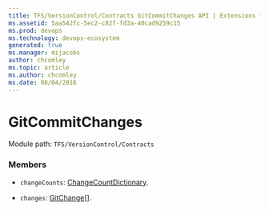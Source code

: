 ```yaml
---
title: TFS/VersionControl/Contracts GitCommitChanges API | Extensions for Azure DevOps Services
ms.assetid: 5aa542fc-5ec2-c82f-fd3a-40cad9259c15
ms.prod: devops
ms.technology: devops-ecosystem
generated: true
ms.manager: mijacobs
author: chcomley
ms.topic: article
ms.author: chcomley
ms.date: 08/04/2016
---
```


# GitCommitChanges

Module path: `TFS/VersionControl/Contracts`


### Members

* `changeCounts`: [ChangeCountDictionary](../../../TFS/VersionControl/Contracts/ChangeCountDictionary.md). 

* `changes`: [GitChange](../../../TFS/VersionControl/Contracts/GitChange.md)[]. 

